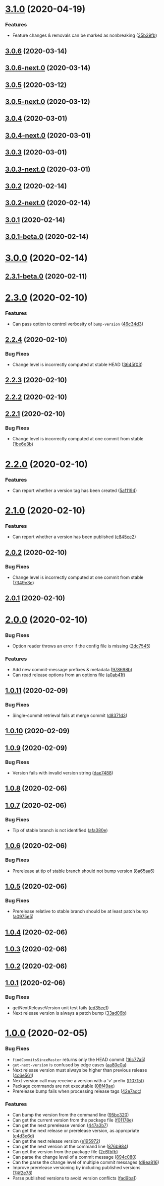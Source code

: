 # [3.1.0](https://github.com/skypilotcc/quick-release/compare/v3.1.0-next.0...v3.1.0) (2020-04-19)


### Features

* Feature changes & removals can be marked as nonbreaking ([35b39fb](https://github.com/skypilotcc/quick-release/commit/35b39fb12f463cc47725cb1d143580001e6142c5))



## [3.0.6](https://github.com/skypilotcc/quick-release/compare/v3.0.6-next.0...v3.0.6) (2020-03-14)



## [3.0.6-next.0](https://github.com/skypilotcc/quick-release/compare/v3.0.5...v3.0.6-next.0) (2020-03-14)



## [3.0.5](https://github.com/skypilotcc/quick-release/compare/v3.0.5-next.0...v3.0.5) (2020-03-12)



## [3.0.5-next.0](https://github.com/skypilotcc/quick-release/compare/v3.0.4...v3.0.5-next.0) (2020-03-12)



## [3.0.4](https://github.com/skypilotcc/quick-release/compare/v3.0.4-next.0...v3.0.4) (2020-03-01)



## [3.0.4-next.0](https://github.com/skypilotcc/quick-release/compare/v3.0.3...v3.0.4-next.0) (2020-03-01)



## [3.0.3](https://github.com/skypilotcc/quick-release/compare/v3.0.3-next.0...v3.0.3) (2020-03-01)



## [3.0.3-next.0](https://github.com/skypilotcc/quick-release/compare/v3.0.2...v3.0.3-next.0) (2020-03-01)



## [3.0.2](https://github.com/skypilotcc/quick-release/compare/v3.0.2-next.0...v3.0.2) (2020-02-14)



## [3.0.2-next.0](https://github.com/skypilotcc/quick-release/compare/v3.0.1...v3.0.2-next.0) (2020-02-14)



## [3.0.1](https://github.com/skypilotcc/quick-release/compare/v3.0.1-beta.0...v3.0.1) (2020-02-14)



## [3.0.1-beta.0](https://github.com/skypilotcc/quick-release/compare/v3.0.0...v3.0.1-beta.0) (2020-02-14)



# [3.0.0](https://github.com/skypilotcc/quick-release/compare/v2.3.1-beta.0...v3.0.0) (2020-02-14)



## [2.3.1-beta.0](https://github.com/skypilotcc/quick-release/compare/v2.3.0...v2.3.1-beta.0) (2020-02-11)



# [2.3.0](https://github.com/skypilotcc/quick-release/compare/v2.2.4...v2.3.0) (2020-02-10)


### Features

* Can pass option to control verbosity of `bump-version` ([46c34d3](https://github.com/skypilotcc/quick-release/commit/46c34d3664e962e805417aaaa29a1c4a575b0075))



## [2.2.4](https://github.com/skypilotcc/quick-release/compare/v2.2.3...v2.2.4) (2020-02-10)


### Bug Fixes

* Change level is incorrectly computed at stable HEAD ([3645f03](https://github.com/skypilotcc/quick-release/commit/3645f0324633d00133dfb6b89337a95c3df7f974))



## [2.2.3](https://github.com/skypilotcc/quick-release/compare/v2.2.2...v2.2.3) (2020-02-10)



## [2.2.2](https://github.com/skypilotcc/quick-release/compare/v2.2.1...v2.2.2) (2020-02-10)



## [2.2.1](https://github.com/skypilotcc/quick-release/compare/v2.2.0...v2.2.1) (2020-02-10)


### Bug Fixes

* Change level is incorrectly computed at one commit from stable ([1be6e3b](https://github.com/skypilotcc/quick-release/commit/1be6e3b0f0bbd0a55fc7e3a558dfb83b4cbd4832))



# [2.2.0](https://github.com/skypilotcc/quick-release/compare/v2.1.0...v2.2.0) (2020-02-10)


### Features

* Can report whether a version tag has been created ([5af1194](https://github.com/skypilotcc/quick-release/commit/5af11947273ccba8b4a17bcf1176ecadd868367e))



# [2.1.0](https://github.com/skypilotcc/quick-release/compare/v2.0.2...v2.1.0) (2020-02-10)


### Features

* Can report whether a version has been published ([c845cc2](https://github.com/skypilotcc/quick-release/commit/c845cc2cbaa50a07f7da0ecbba3d696af8fdd551))



## [2.0.2](https://github.com/skypilotcc/quick-release/compare/v2.0.1...v2.0.2) (2020-02-10)


### Bug Fixes

* Change level is incorrectly computed at one commit from stable ([7349e3e](https://github.com/skypilotcc/quick-release/commit/7349e3ecf2833cbcf205e0c959d72b20ee65e611))



## [2.0.1](https://github.com/skypilotcc/quick-release/compare/v2.0.0...v2.0.1) (2020-02-10)



# [2.0.0](https://github.com/skypilotcc/quick-release/compare/v1.0.11...v2.0.0) (2020-02-10)


### Bug Fixes

* Option reader throws an error if the config file is missing ([2dc7545](https://github.com/skypilotcc/quick-release/commit/2dc7545e9e7dd74919808fd27aebbf73c45ad52f))


### Features

* Add new commit-message prefixes & metadata ([978698b](https://github.com/skypilotcc/quick-release/commit/978698b706ee5c5733874a19cccfead3d5d34cf4))
* Can read release options from an options file ([a0ab41f](https://github.com/skypilotcc/quick-release/commit/a0ab41f6e5797b9a87a472fdd99ff3f75d7b798a))



## [1.0.11](https://github.com/skypilotcc/quick-release/compare/v1.0.10...v1.0.11) (2020-02-09)


### Bug Fixes

* Single-commit retrieval fails at merge commit ([d8371d3](https://github.com/skypilotcc/quick-release/commit/d8371d33dad20e45a08633ffc37a14dddd877945))



## [1.0.10](https://github.com/skypilotcc/quick-release/compare/v1.0.9...v1.0.10) (2020-02-09)



## [1.0.9](https://github.com/skypilotcc/quick-release/compare/v1.0.8...v1.0.9) (2020-02-09)


### Bug Fixes

* Version fails with invalid version string ([dae7488](https://github.com/skypilotcc/quick-release/commit/dae7488f0493495c984c179368e46c823f9485f7))



## [1.0.8](https://github.com/skypilotcc/quick-release/compare/v1.0.7...v1.0.8) (2020-02-06)



## [1.0.7](https://github.com/skypilotcc/quick-release/compare/v1.0.6...v1.0.7) (2020-02-06)


### Bug Fixes

* Tip of stable branch is not identified ([afa380e](https://github.com/skypilotcc/quick-release/commit/afa380e12b26ecd5655d65f4cdeade2a1797ce12))



## [1.0.6](https://github.com/skypilotcc/quick-release/compare/v1.0.5...v1.0.6) (2020-02-06)


### Bug Fixes

* Prerelease at tip of stable branch should not bump version ([8a65aa6](https://github.com/skypilotcc/quick-release/commit/8a65aa6fb66a205a22b22c906ef30597a2ea5cae))



## [1.0.5](https://github.com/skypilotcc/quick-release/compare/v1.0.4...v1.0.5) (2020-02-06)


### Bug Fixes

* Prerelease relative to stable branch should be at least patch bump ([a0975e5](https://github.com/skypilotcc/quick-release/commit/a0975e59da683da04b3843fbd2955e6711777fba))



## [1.0.4](https://github.com/skypilotcc/quick-release/compare/v1.0.3...v1.0.4) (2020-02-06)



## [1.0.3](https://github.com/skypilotcc/quick-release/compare/v1.0.2...v1.0.3) (2020-02-06)



## [1.0.2](https://github.com/skypilotcc/quick-release/compare/v1.0.1...v1.0.2) (2020-02-06)



## [1.0.1](https://github.com/skypilotcc/quick-release/compare/v1.0.0...v1.0.1) (2020-02-06)


### Bug Fixes

* getNextReleaseVersion unit test fails ([ed35ee1](https://github.com/skypilotcc/quick-release/commit/ed35ee1fb4967d0df2e22054eb481b95f6199f10))
* Next release version is always a patch bump ([33ad06b](https://github.com/skypilotcc/quick-release/commit/33ad06bdbebd532b5d22f6bc2e107b5852698d3c))



# [1.0.0](https://github.com/skypilotcc/quick-release/compare/894c0805a7f3e2baeb8e724b3aa8d3395b0e26e7...v1.0.0) (2020-02-05)


### Bug Fixes

* `findCommitsSinceMaster` returns only the HEAD commit ([16c77a5](https://github.com/skypilotcc/quick-release/commit/16c77a5adb4191ce65efc7bcb2208908b81ee387))
* `get-next-version` is confused by edge cases ([aa80e0a](https://github.com/skypilotcc/quick-release/commit/aa80e0ab038b6c10b65d10f25ca49b7bc286f547))
* Next release version must always be higher than previous release ([4c6e561](https://github.com/skypilotcc/quick-release/commit/4c6e561d65b9a673271b747bed89cf23245672ea))
* Next version call may receive a version with a 'v' prefix ([f10715f](https://github.com/skypilotcc/quick-release/commit/f10715fd74ec393b2bfdafe574c0b2eee1a71165))
* Package commands are not executable ([08f49ae](https://github.com/skypilotcc/quick-release/commit/08f49ae6111acca3667712bd17a65bb372e43f37))
* Prerelease bump fails when processing release tags ([42e7adc](https://github.com/skypilotcc/quick-release/commit/42e7adcc2c0925869823079fb1d073fe0b4e2485))


### Features

* Can bump the version from the command line ([95bc320](https://github.com/skypilotcc/quick-release/commit/95bc3209894f709cb86aeab689fa926fe8cbc672))
* Can get the current version from the package file ([f01178e](https://github.com/skypilotcc/quick-release/commit/f01178e608ccff1ebb6167a75df15b06c41406a1))
* Can get the next prerelease version ([447a3b7](https://github.com/skypilotcc/quick-release/commit/447a3b75614281997723201984cd48eb300a6525))
* Can get the next release or prerelease version, as appropriate ([e4d3e6d](https://github.com/skypilotcc/quick-release/commit/e4d3e6dfc7eded9016c5e1dbfc89c70f653e1efa))
* Can get the next release version ([e195972](https://github.com/skypilotcc/quick-release/commit/e195972547073b4d56d189d9dc27b78789bd9634))
* Can get the next version at the command line ([876b984](https://github.com/skypilotcc/quick-release/commit/876b98432fbb59b5fc6d46c8d409c41297b3c7b6))
* Can get the version from the package file ([2c6fbfb](https://github.com/skypilotcc/quick-release/commit/2c6fbfb9d60735537e5f113e7503a4f053e1e175))
* Can parse the change level of a commit message ([894c080](https://github.com/skypilotcc/quick-release/commit/894c0805a7f3e2baeb8e724b3aa8d3395b0e26e7))
* Can the parse the change level of multiple commit messages ([d8ea816](https://github.com/skypilotcc/quick-release/commit/d8ea816406a657d30e18b036c630a86b5634528f))
* Improve prerelease versioning by including published versions ([74f2e78](https://github.com/skypilotcc/quick-release/commit/74f2e78df0504e6b8049e24863c5f3bc2bc90e3a))
* Parse published versions to avoid version conflicts ([fad9ba1](https://github.com/skypilotcc/quick-release/commit/fad9ba1d518ec190d55fca245b7e8407cf690754))




